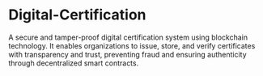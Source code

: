 # Digital-Certification
A secure and tamper-proof digital certification system using blockchain technology. It enables organizations to issue, store, and verify certificates with transparency and trust, preventing fraud and ensuring authenticity through decentralized smart contracts.
